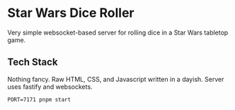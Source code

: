 # Star Wars Dice Roller

Very simple websocket-based server for rolling dice in a Star Wars tabletop game.

## Tech Stack

Nothing fancy. Raw HTML, CSS, and Javascript written in a dayish. Server uses fastify and websockets.

```
PORT=7171 pnpm start
```
